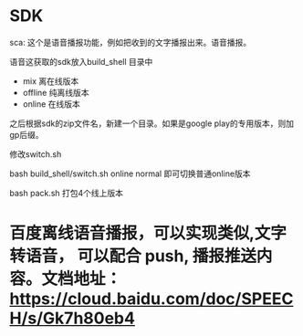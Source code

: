# SDK
sca: 这个是语音播报功能，例如把收到的文字播报出来。语音播报。

语音这获取的sdk放入build_shell 目录中

- mix 离在线版本
- offline 纯离线版本
- online 在线版本

之后根据sdk的zip文件名，新建一个目录。如果是google play的专用版本，则加gp后缀。

修改switch.sh 

bash build_shell/switch.sh online normal
即可切换普通online版本

bash pack.sh 
打包4个线上版本


# 百度离线语音播报，可以实现类似,文字转语音， 可以配合 push, 播报推送内容。文档地址：https://cloud.baidu.com/doc/SPEECH/s/Gk7h80eb4